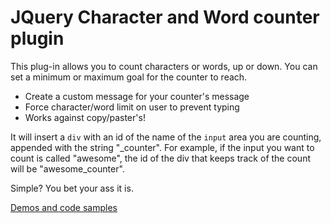 JQuery Character and Word counter plugin
=========
This plug-in allows you to count characters or words, up or down. You can set a minimum or maximum goal for the counter to reach. 

  - Create a custom message for your counter's message
  - Force character/word limit on user to prevent typing
  - Works against copy/paster's!

It will insert a <code>div</code> with an id of the name of the <code>input</code> area you are counting, appended with the string "_counter". 
For example, if the input you want to count is called "awesome", the id of the div that keeps track of the count will be "awesome_counter".

Simple? You bet your ass it is.

[Demos and code samples](http://qwertypants.me/counter/)